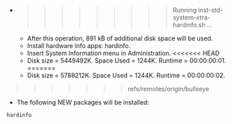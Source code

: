 * >>>>>>>>> Running inst-std-system-xtra-hardinfo.sh ...
  * After this operation, 891 kB of additional disk space will be used.
  * Install hardware info apps: hardinfo.
  * Insert System Information menu in Administration.
<<<<<<< HEAD
  * Disk size = 5449492K. Space Used = 1244K. Runtime = 00:00:00:01.
=======
  * Disk size = 5788212K. Space Used = 1244K. Runtime = 00:00:00:02.
>>>>>>> refs/remotes/origin/bullseye
  * The following NEW packages will be installed:
  ```bash
hardinfo
  ```
